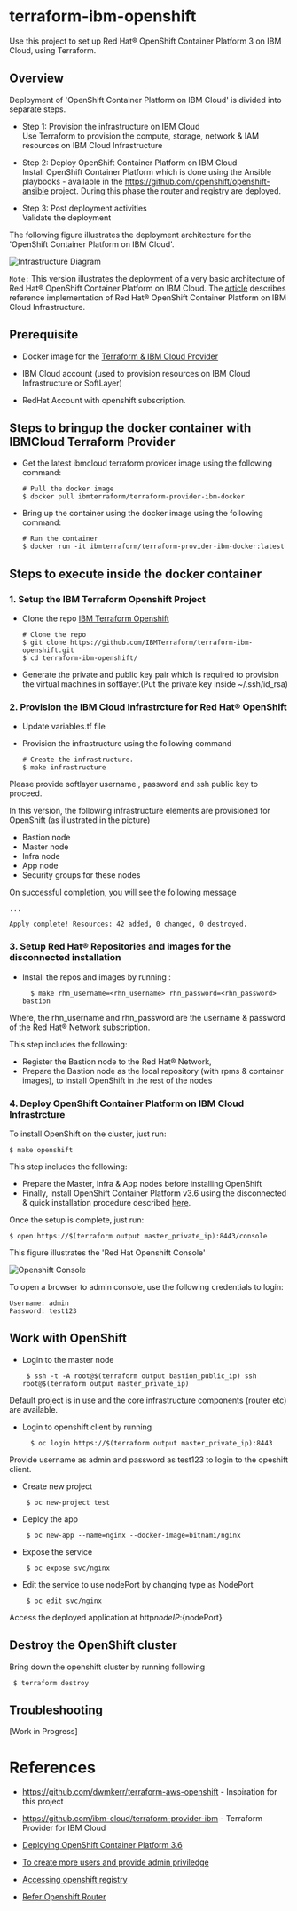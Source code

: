 # terraform-ibm-openshift

Use this project to set up Red Hat® OpenShift Container Platform 3 on IBM Cloud, using Terraform.

## Overview
Deployment of 'OpenShift Container Platform on IBM Cloud' is divided into separate steps.
	
* Step 1: Provision the infrastructure on IBM Cloud <br>
  Use Terraform to provision the compute, storage, network & IAM resources on IBM Cloud Infrastructure
  
* Step 2: Deploy OpenShift Container Platform on IBM Cloud <br>
  Install OpenShift Container Platform which is done using the Ansible playbooks - available in the https://github.com/openshift/openshift-ansible project. 
  During this phase the router and registry are deployed.
  
* Step 3: Post deployment activities <br>
  Validate the deployment

The following figure illustrates the deployment architecture for the 'OpenShift Container Platform on IBM Cloud'.

![Infrastructure Diagram](https://github.com/IBMTerraform/terraform-ibm-openshift/blob/master/docs/infra-diagram.png)

`Note:` This version illustrates the deployment of a very basic architecture of Red Hat® OpenShift Container Platform on IBM Cloud.  The [article](https://github.com/IBMTerraform/terraform-ibm-openshift/blob/master/docs/01-Provision-Infra.md) describes reference implementation of Red Hat® OpenShift Container Platform on IBM Cloud Infrastructure.

## Prerequisite

* Docker image for the [Terraform & IBM Cloud Provider](https://github.com/ibm-cloud/terraform-provider-ibm#docker-image-for-the-provider) 



* IBM Cloud account (used to provision resources on IBM Cloud Infrastructure or SoftLayer)

* RedHat Account with openshift subscription.

## Steps to bringup the docker container with IBMCloud Terraform Provider

* Get the latest ibmcloud terraform provider image using the following command:
    
    ``` console
    # Pull the docker image
    $ docker pull ibmterraform/terraform-provider-ibm-docker
    ```
* Bring up the container using the docker image using the following command:

    ``` console
    # Run the container
    $ docker run -it ibmterraform/terraform-provider-ibm-docker:latest
    ```
    
## Steps to execute inside the docker container

### 1. Setup the IBM Terraform Openshift Project

* Clone the repo [IBM Terraform Openshift](https://github.com/IBMTerraform/terraform-ibm-openshift) 

    ``` console
    # Clone the repo
    $ git clone https://github.com/IBMTerraform/terraform-ibm-openshift.git
    $ cd terraform-ibm-openshift/
    ```

* Generate the private and public key pair which is required to provision the   virtual machines in softlayer.(Put the private key inside ~/.ssh/id_rsa)


### 2. Provision the IBM Cloud Infrastrcture for Red Hat® OpenShift

* Update variables.tf file 

* Provision the infrastructure using the following command

   ``` console
   # Create the infrastructure.
   $ make infrastructure
   ```
Please provide softlayer username , password and ssh public key to proceed.

In this version, the following infrastructure elements are provisioned for OpenShift (as illustrated in the picture)
* Bastion node 
* Master node 
* Infra node
* App node
* Security groups for these nodes

On successful completion, you will see the following message
   ```
   ...

   Apply complete! Resources: 42 added, 0 changed, 0 destroyed.
   ```

### 3. Setup Red Hat® Repositories and images for the disconnected installation

* Install the repos and images by running :

  ``` console
    $ make rhn_username=<rhn_username> rhn_password=<rhn_password> bastion
  ```
Where, the rhn_username and rhn_password are the username & password of the Red Hat® Network subscription.

This step includes the following: 
 * Register the Bastion node to the Red Hat® Network, 
 * Prepare the Bastion node as the local repository (with rpms & container images), to install OpenShift in the rest of the nodes

### 4. Deploy OpenShift Container Platform on IBM Cloud Infrastrcture

To install OpenShift on the cluster, just run:
   ``` console
   $ make openshift
   ```

This step includes the following: 
* Prepare the Master, Infra & App nodes before installing OpenShift
* Finally, install OpenShift Container Platform v3.6 using the disconnected & quick installation procedure described [here]( https://docs.openshift.com/container-platform/3.6/install_config/install/disconnected_install.html). 


Once the setup is complete, just run:

   ``` console
   $ open https://$(terraform output master_private_ip):8443/console
   ```
This figure illustrates the 'Red Hat Openshift Console'

![Openshift Console](https://github.com/IBMTerraform/terraform-ibm-openshift/blob/master/docs/ose-console1.png)

To open a browser to admin console, use the following credentials to login:
   ``` console
   Username: admin
   Password: test123
   ```

## Work with OpenShift

* Login to the master node

  ``` console
   $ ssh -t -A root@$(terraform output bastion_public_ip) ssh root@$(terraform output master_private_ip)
  ```
Default project is in use and the core infrastructure components (router etc) are available.

* Login to openshift client by running

  ``` console
    $ oc login https://$(terraform output master_private_ip):8443
  ```

Provide username as admin and password as test123 to login to the opeshift client.

* Create new project

  ``` console
   $ oc new-project test

  ```

* Deploy the app 

  ``` console
   $ oc new-app --name=nginx --docker-image=bitnami/nginx

  ```
* Expose the service 

  ``` console
   $ oc expose svc/nginx

  ```
* Edit the service to use nodePort by changing type as NodePort

  ``` console
   $ oc edit svc/nginx

  ```
Access the deployed application at http${nodeIP}:${nodePort}


## Destroy the OpenShift cluster

Bring down the openshift cluster by running following

  ``` console
   $ terraform destroy

  ```
  
## Troubleshooting

\[Work in Progress\]

# References

* https://github.com/dwmkerr/terraform-aws-openshift - Inspiration for this project
  
* https://github.com/ibm-cloud/terraform-provider-ibm - Terraform Provider for IBM Cloud  
  
* [Deploying OpenShift Container Platform 3.6](https://docs.openshift.com/container-platform/3.6/install_config/install/quick_install.html)

* [To create more users and provide admin priviledge](https://docs.openshift.com/container-platform/3.6/install_config/configuring_authentication.html#install-config-configuring-authentication)

* [Accessing openshift registry](https://docs.openshift.com/container-platform/3.6/install_config/configuring_authentication.html#install-config-configuring-authentication)

* [Refer Openshift Router](https://docs.openshift.com/container-platform/3.6/install_config/router/index.html#install-config-router-overview)

